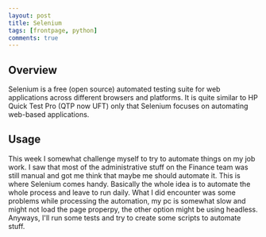 ```yaml
---
layout: post
title: Selenium
tags: [frontpage, python]
comments: true
--- 
```


## Overview 
Selenium is a free (open source) automated testing suite for web applications across different browsers and platforms. It is quite similar to HP Quick Test Pro (QTP now UFT) only that Selenium focuses on automating web-based applications.

## Usage 
This week I somewhat challenge myself to try to automate things on my job work. I saw that most of the administrative stuff on the Finance team was still manual and got me think that maybe me should automate it. This is where Selenium comes handy. Basically the whole idea is to automate the whole process and leave to run daily. What I did encounter was some problems while processing the automation, my pc is somewhat slow and might not load the page properpy, the other option might be using headless. Anyways, I'll run some tests and try to create some scripts to automate stuff. 